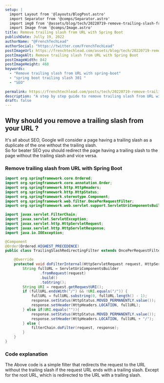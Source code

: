```yaml
---
setup: |
  import Layout from '@layouts/BlogPost.astro'
  import Separator from '@comps/Separator.astro'
  import img0 from '@assets/blog/tech/20220719-remove-trailing-slash-from-url-spring-boot/0.png'
  import Image from '@comps/Image.astro'
title: Remove trailing slash from URL with Spring Boot
publishDate: Jully 19, 2022
authorName: "@FrenchTechLead"
authorSocial: "https://twitter.com/FrenchTechLead"
postImageUrl: https://frenchtechlead.com/assets/blog/tech/20220719-remove-trailing-slash-from-url-spring-boot/0.png
postImageAlt: Remove trailing slash from URL with Spring Boot
postImageWidth: 842
postImageHeight: 468
keywords:
  - "Remove trailing slash from URL with spring-boot"
  - "spring boot trailing slash 301 "
  - "SEO"
  
permalink: https://frenchtechlead.com/posts/tech/20220719-remove-trailing-slash-from-url-spring-boot/
description: "A step by step guide to remove trailing slash from URL with Spring Boot"
draft: false
---
```


## Why should you remove a trailing slash from your URL ?
It's all about SEO, Google will consider a page having a trailing slash as a duplicate of the one without the trailing slash.  
So for beater SEO you should redirect the page having a trailing slash to the page without the trailing slash and vice versa.


### Remove trailing slash from URL with Spring Boot
```java
import org.springframework.core.Ordered;
import org.springframework.core.annotation.Order;
import org.springframework.http.HttpHeaders;
import org.springframework.http.HttpStatus;
import org.springframework.stereotype.Component;
import org.springframework.web.filter.OncePerRequestFilter;
import org.springframework.web.servlet.support.ServletUriComponentsBuilder;

import javax.servlet.FilterChain;
import javax.servlet.ServletException;
import javax.servlet.http.HttpServletRequest;
import javax.servlet.http.HttpServletResponse;
import java.io.IOException;

@Component
@Order(Ordered.HIGHEST_PRECEDENCE)
public class TrailingSlashRedirectingFilter extends OncePerRequestFilter {

    @Override
    protected void doFilterInternal(HttpServletRequest request, HttpServletResponse response, FilterChain filterChain) throws ServletException, IOException {
        String fullURL = ServletUriComponentsBuilder
                .fromRequest(request)
                .build()
                .toString();
        String URI = request.getRequestURI();
        if (fullURL.endsWith("/") && !URI.equals("/")) {
            fullURL = fullURL.substring(0, fullURL.length() - 1);
            response.setStatus(HttpStatus.MOVED_PERMANENTLY.value());
            response.setHeader(HttpHeaders.LOCATION, fullURL);
        } else if(URI.equals("")){
            response.setStatus(HttpStatus.MOVED_PERMANENTLY.value());
            response.setHeader(HttpHeaders.LOCATION, fullURL + "/");
        } else {
            filterChain.doFilter(request, response);
        }
    }
}
```

### Code explanation
The Above code is a simple filter that redirects the request to the URL without the trailing slash if the request URL ends with a trailing slash. Except for the root URL, which is redirected to the URL with a trailing slash.
